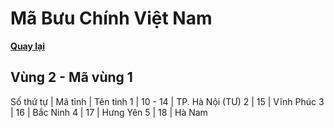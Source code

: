 # Mã Bưu Chính Việt Nam

**[Quay lại](https://khangshirokuma.github.io/MaBuuChinhVietNam/Danh_Sách/Mã_Tỉnh/Theo_Mã_Vùng/)**

## Vùng 2 - Mã vùng 1
  
Số thứ tự | Mã tỉnh | Tên tỉnh
1 | 10 - 14 | TP. Hà Nội (TƯ)
2 | 15 | Vĩnh Phúc
3 | 16 | Bắc Ninh
4 | 17 | Hưng Yên
5 | 18 | Hà Nam
